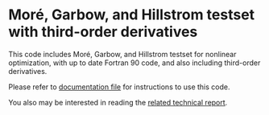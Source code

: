 # Moré, Garbow, and Hillstrom testset with third-order derivatives

This code includes Moré, Garbow, and Hillstrom testset for nonlinear optimization, with up to date Fortran 90 code, and also including third-order derivatives.

Please refer to [documentation file](mgh_doc.pdf) for instructions to use this code.

You also may be interested in reading the [related technical report](https://www.ime.usp.br/~egbirgin/publications/bgms2.pdf).
